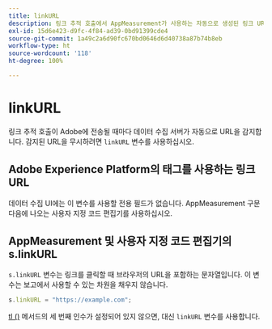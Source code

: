 ```yaml
---
title: linkURL
description: 링크 추적 호출에서 AppMeasurement가 사용하는 자동으로 생성된 링크 URL을 무시합니다.
exl-id: 15d6e423-d9fc-4f84-ad39-0bd91399cde4
source-git-commit: 1a49c2a6d90fc670bd0646d6d40738a87b74b8eb
workflow-type: ht
source-wordcount: '118'
ht-degree: 100%

---
```


# linkURL

링크 추적 호출이 Adobe에 전송될 때마다 데이터 수집 서버가 자동으로 URL을 감지합니다. 감지된 URL을 무시하려면 `linkURL` 변수를 사용하십시오.

## Adobe Experience Platform의 태그를 사용하는 링크 URL

데이터 수집 UI에는 이 변수를 사용할 전용 필드가 없습니다. AppMeasurement 구문 다음에 나오는 사용자 지정 코드 편집기를 사용하십시오.

## AppMeasurement 및 사용자 지정 코드 편집기의 s.linkURL

`s.linkURL` 변수는 링크를 클릭할 때 브라우저의 URL을 포함하는 문자열입니다. 이 변수는 보고에서 사용할 수 있는 차원을 채우지 않습니다.

```js
s.linkURL = "https://example.com";
```

[tl ()](../functions/tl-method.md) 메서드의 세 번째 인수가 설정되어 있지 않으면, 대신 `linkURL` 변수를 사용합니다.
